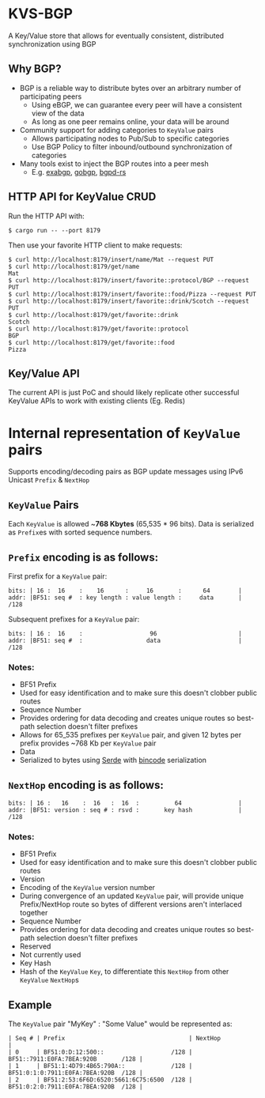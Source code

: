 # KVS-BGP
A Key/Value store that allows for eventually consistent, distributed synchronization using BGP

## Why BGP?
- BGP is a reliable way to distribute bytes over an arbitrary number of participating peers
  - Using eBGP, we can guarantee every peer will have a consistent view of the data
  - As long as one peer remains online, your data will be around
- Community support for adding categories to `KeyValue` pairs
  - Allows participating nodes to Pub/Sub to specific categories
  - Use BGP Policy to filter inbound/outbound synchronization of categories
- Many tools exist to inject the BGP routes into a peer mesh
  - E.g. [exabgp](https://github.com/Exa-Networks/exabgp), [gobgp](https://github.com/osrg/gobgp), [bgpd-rs](https://github.com/thepacketgeek/bgpd-rs)

## HTTP API for KeyValue CRUD
Run the HTTP API with:
```
$ cargo run -- --port 8179
```

Then use your favorite HTTP client to make requests:
```
$ curl http://localhost:8179/insert/name/Mat --request PUT
$ curl http://localhost:8179/get/name
Mat
$ curl http://localhost:8179/insert/favorite::protocol/BGP --request PUT
$ curl http://localhost:8179/insert/favorite::food/Pizza --request PUT
$ curl http://localhost:8179/insert/favorite::drink/Scotch --request PUT
$ curl http://localhost:8179/get/favorite::drink
Scotch
$ curl http://localhost:8179/get/favorite::protocol
BGP
$ curl http://localhost:8179/get/favorite::food
Pizza
```

## Key/Value API
The current API is just PoC and should likely replicate other successful KeyValue APIs to work with existing clients (Eg. Redis)

# Internal representation of `KeyValue` pairs

Supports encoding/decoding pairs as BGP update messages using IPv6 Unicast `Prefix` & `NextHop`

## `KeyValue` Pairs
Each `KeyValue` is allowed ~**768 Kbytes** (65,535 * 96 bits). Data
is serialized as `Prefix`es with sorted sequence numbers.

## `Prefix` encoding is as follows:

First prefix for a `KeyValue` pair:
```ignore
bits: | 16 :  16    :    16      :     16       :      64        |
addr: |BF51: seq #  : key length : value length :     data       | /128
```

Subsequent prefixes for a `KeyValue` pair:

```ignore
bits: | 16 :  16    :                   96                       |
addr: |BF51: seq #  :                  data                      | /128
```

### Notes:
- BF51 Prefix
- Used for easy identification and to make sure this
    doesn't clobber public routes
- Sequence Number
- Provides ordering for data decoding and creates unique routes
    so best-path selection doesn't filter prefixes
- Allows for 65_535 prefixes per `KeyValue` pair, and given 12 bytes per prefix
    provides ~768 Kb per `KeyValue` pair
- Data
- Serialized to bytes using [Serde](https://github.com/serde-rs/serde) with [bincode](https://github.com/servo/bincode) serialization


## `NextHop` encoding is as follows:

```ignore
bits: | 16 :   16    :  16   :  16  :          64                |
addr: |BF51: version : seq # : rsvd :       key hash             | /128
```

### Notes:
- BF51 Prefix
- Used for easy identification and to make sure this
    doesn't clobber public routes
- Version
- Encoding of the `KeyValue` version number
- During convergence of an updated `KeyValue` pair, will provide unique Prefix/NextHop route
    so bytes of different versions aren't interlaced together
- Sequence Number
- Provides ordering for data decoding and creates unique routes
    so best-path selection doesn't filter prefixes
- Reserved
- Not currently used
- Key Hash
- Hash of the `KeyValue` `Key`, to differentiate this `NextHop` from other `KeyValue` `NextHop`s

## Example
The `KeyValue` pair "MyKey" : "Some Value" would be represented as:
```ignore
| Seq # | Prefix                                   | NextHop                              |
| 0     | BF51:0:D:12:500::                   /128 | BF51::7911:E0FA:7BEA:920B       /128 |
| 1     | BF51:1:4D79:4B65:790A::             /128 | BF51:0:1:0:7911:E0FA:7BEA:920B  /128 |
| 2     | BF51:2:53:6F6D:6520:5661:6C75:6500  /128 | BF51:0:2:0:7911:E0FA:7BEA:920B  /128 |
```
